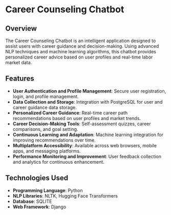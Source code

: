 # Career Counseling Chatbot

## Overview

The Career Counseling Chatbot is an intelligent application designed to assist users with career guidance and decision-making. Using advanced NLP techniques and machine learning algorithms, this chatbot provides personalized career advice based on user profiles and real-time labor market data.

## Features

- **User Authentication and Profile Management**: Secure user registration, login, and profile management.
- **Data Collection and Storage**: Integration with PostgreSQL for user and career guidance data storage.
- **Personalized Career Guidance**: Real-time career path recommendations based on user profiles and market trends.
- **Career Decision-Making Tools**: Self-assessment quizzes, career comparisons, and goal setting.
- **Continuous Learning and Adaptation**: Machine learning integration for improving recommendations over time.
- **Multiplatform Accessibility**: Available across web browsers, mobile apps, and messaging platforms.
- **Performance Monitoring and Improvement**: User feedback collection and analytics for continuous enhancement.

## Technologies Used

- **Programming Language**: Python
- **NLP Libraries**: NLTK, Hugging Face Transformers
- **Database**: SQLITE
- **Web Framework**: Django



